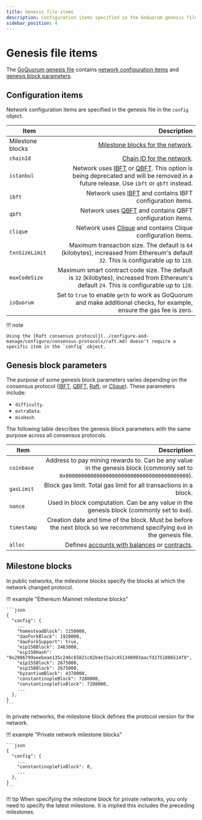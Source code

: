 ```yaml
---
title: Genesis file items
description: Configuration items specified in the GoQuorum genesis file
sidebar_position: 4
---
```


# Genesis file items

The [GoQuorum genesis file](../configure-and-manage/configure/genesis-file/genesis-options.md) contains [network configuration items](#configuration-items) and [genesis block parameters](#genesis-block-parameters).

## Configuration items

Network configuration items are specified in the genesis file in the `config` object.

| Item | Description |
| --- | --: |
| Milestone blocks | [Milestone blocks for the network](#milestone-blocks). |
| `chainId` | [Chain ID for the network](../concepts/network-and-chain-id.md). |
| `istanbul` | Network uses [IBFT](../configure-and-manage/configure/consensus-protocols/ibft.md) or [QBFT](../configure-and-manage/configure/consensus-protocols/qbft.md). This option is being deprecated and will be removed in a future release. Use `ibft` or `qbft` instead. |
| `ibft` | Network uses [IBFT](../configure-and-manage/configure/consensus-protocols/ibft.md) and contains IBFT configuration items. |
| `qbft` | Network uses [QBFT](../configure-and-manage/configure/consensus-protocols/qbft.md) and contains QBFT configuration items. |
| `clique` | Network uses [Clique](../configure-and-manage/configure/consensus-protocols/clique.md) and contains Clique configuration items. |
| `txnSizeLimit` | Maximum transaction size. The default is `64` (kilobytes), increased from Ethereum's default `32`. This is configurable up to `128`. |
| `maxCodeSize` | Maximum smart contract code size. The default is `32` (kilobytes), increased from Ethereum's default `24`. This is configurable up to `128`. |
| `isQuorum` | Set to `true` to enable `geth` to work as GoQuorum and make additional checks, for example, ensure the gas fee is zero. |

!!! note

    Using the [Raft consensus protocol](../configure-and-manage/configure/consensus-protocols/raft.md) doesn't require a specific item in the `config` object.

## Genesis block parameters

The purpose of some genesis block parameters varies depending on the consensus protocol ([IBFT](../configure-and-manage/configure/consensus-protocols/ibft.md), [QBFT](../configure-and-manage/configure/consensus-protocols/qbft.md), [Raft](../configure-and-manage/configure/consensus-protocols/raft.md), or [Clique](../configure-and-manage/configure/consensus-protocols/clique.md)). These parameters include:

- `difficulty`.
- `extraData`.
- `mixHash`.

The following table describes the genesis block parameters with the same purpose across all consensus protocols.

| Item | Description |
| --- | --: |
| `coinbase` | Address to pay mining rewards to. Can be any value in the genesis block (commonly set to `0x0000000000000000000000000000000000000000`). |
| `gasLimit` | Block gas limit. Total gas limit for all transactions in a block. |
| `nonce` | Used in block computation. Can be any value in the genesis block (commonly set to `0x0`). |
| `timestamp` | Creation date and time of the block. Must be before the next block so we recommend specifying `0x0` in the genesis file. |
| `alloc` | Defines [accounts with balances](accounts-for-testing.md) or [contracts](../configure-and-manage/configure/genesis-file/contracts-in-genesis.md). |

## Milestone blocks

In public networks, the milestone blocks specify the blocks at which the network changed protocol.

!!! example "Ethereum Mainnet milestone blocks"

    ```json
    {
      "config": {
        ...
        "homesteadBlock": 1150000,
        "daoForkBlock": 1920000,
        "daoForkSupport": true,
        "eip150Block": 2463000,
        "eip150Hash": "0x2086799aeebeae135c246c65021c82b4e15a2c451340993aacfd2751886514f0",
        "eip155Block": 2675000,
        "eip158Block": 2675000,
        "byzantiumBlock": 4370000,
        "constantinopleBlock": 7280000,
        "constantinopleFixBlock": 7280000,
        ...
      },
    }
    ```

In private networks, the milestone block defines the protocol version for the network.

!!! example "Private network milestone blocks"

    ```json
    {
      "config": {
        ...
        "constantinopleFixBlock": 0,
        ...
      },
    }
    ```

!!! tip When specifying the milestone block for private networks, you only need to specify the latest milestone. It is implied this includes the preceding milestones.
